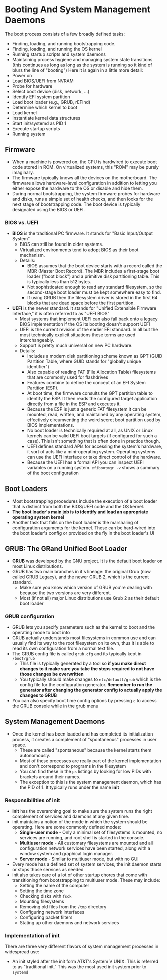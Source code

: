 # Booting And System Management Daemons
The boot process consists of a few broadly defined tasks:
- Finding, loading, and running bootstrapping code.
- Finding, loading, and running the OS kernel
- Running startup scripts and system daemons
- Maintaining process hygiene and managing system state transitions (this continues as long as long as the system is running so it kind of blurs the line of "booting")
Here it is again in a little more detail:
- Power on
- Load BIOS/UEFI from NVRAM
- Probe for hardware
- Select boot device (disk, network, ...)
- Identify EFI system partition
- Load boot loader (e.g., GRUB, rEFInd)
- Determine which kernel to boot
- Load kernel
- Instantiate kernel data structures
- Start init/systemd as PID 1
- Execute startup scripts
- Running system
## Firmware
- When a machine is powered on, the CPU is hardwired to execute boot code stored in ROM. On virtualized systems, this "ROM" may be purely imaginary.
- The firmware typically knows all the devices on the motherboard. The firmware allows hardware-level configuration in addition to letting you either expose the hardware to the OS or disable and hide them.
- During normal bootstrapping, the system firmware probes for hardware and disks, runs a simple set of health checks, and then looks for the next stage of bootstrapping code. The boot device is typically designated using the BIOS or UEFI.
### BIOS vs. UEFI
- **BIOS** is the traditional PC firmware. It stands for "Basic Input/Output System"
  - BIOS can still be found in older systems.
  - Virtualized environments tend to adopt BIOS as their boot mechanism.
  - Details:
	- BIOS assumes that the boot device starts with a record called the MBR (Master Boot Record). The MBR includes a first-stage boot loader ("boot block") and a primitive disk partitioning table. This is typically less than 512 bytes.
	- Not sophisticated enough to read any standard filesystem, so the second-stage boot loader must be kept somewhere easy to find.
	- If using GRUB then the filesystem driver is stored in the first 64 blocks that are dead space before the first partition.
- **UEFI** is the newer standard. It stands for "Unified Extensible Firmware Interface," it is often referred to as "UEFI BIOS"
  - Most systems that implement UEFI can also fall back onto a legacy BIOS implementation if the OS its booting doesn't support UEFI
  - UEFI is the current revision of the earlier EFI standard. In all but the most technically explicit situations these terms are used interchangeably.
  - Support is pretty much universal on new PC hardware.
  - Details:
	- Includes a modern disk partitioning scheme known as GPT (GUID Partition Table, where GUID stands for "globally unique identifier")
	- Also capable of reading FAT (File Allocation Table) filesystems that are commonly used for flashdrives
	- Features combine to define the concept of an EFI System Partition (ESP).
	- At boot time, the firmware consults the GPT partition table to identify the ESP. It then reads the configured target application directly from a file in the ESP and executes it.
	- Because the ESP is just a generic FAT filesystem it can be mounted, read, written, and maintained by any operating system, effectively circumventing the weird secret boot partition used by BIOS implementations. 
	- No boot loader is technically required at all, as UNIX or Linux kernels can be valid UEFI boot targets (if configured for such a case). This isn't something that is often done in practice though.
	- UEFI defines standard APIs for accessing the system's hardware, it sort of acts like a mini-operating system. Operating systems can use the UEFI interface or take direct control of the hardware.
	- Because the UEFI has a formal API you can inspect UEFI variables on a running system. `efibootmgr -v` shows a summary of the boot configuration
## Boot Loaders
- Most bootstrapping procedures include the execution of a boot loader that is distinct from both the BIOS/UEFI code and the OS kernel.
- **The boot loader's main job is to identify and load an appropriate operating system kernel**
- Another task that falls on the boot loader is the marshaling of configuration arguments for the kernel. These can be hard-wired into the boot loader's config or provided on the fly in the boot loader's UI
## GRUB: The **GR**and **U**nified **B**oot Loader
- **GRUB** was developed by the GNU project. It is the default boot loader on most Linux distributions.
- GRUB has two main branches in it's lineage: the original Grub (now called GRUB Legacy), and the newer GRUB 2, which is the current standard.
  - Make sure you know which version of GRUB you're dealing with because the two versions are very different.
  - Most (if not all) major Linux distributions use Grub 2 as their default boot loader
### GRUB configuration
- GRUB lets you specify parameters such as the kernel to boot and the operating mode to boot into
- GRUB actually understands most filesystems in common use and can usually find its way to the root filesystem on its own, thus it is able to read its own configuration from a normal text file.
- The GRUB config file is called `grub.cfg` and its typically kept in `/boot/grub`
  - This file is typically generated by a tool so **if you make direct changes to it make sure you take the steps required to not have those changes be overwritten**
  - You typically should make changes to `etc/default/grub` which is the config file for the configuration generator. **Remember to run the generator after changing the generator config to actually apply the changes to GRUB**
- You can also specify boot time config options by pressing `c` to access the GRUB console while in the grub menu
## System Management Daemons
- Once the kernel has been loaded and has completed its initialization process, it creates a complement of "spontaneous" processes in user space.
  - These are called "spontaneous" because the kernel starts them autonomously.
  - Most of these processes are really part of the kernel implementation and don't correspond to programs in the filesystem
  - You can find these in the `ps` listings by looking for low PIDs with brackets around their names.
  - The exception to this is the system management daemon, which has the PID of 1. It typically runs under the name **init**
### Responsibilities of init
- **init** has the overarching goal to make sure the system runs the right complement of services and daemons at any given time.
- init maintains a notion of the mode in which the system should be operating. Here are some commonly defined modes:
  - **Single-user mode** - Only a minimal set of filesystems is mounted, no services are running, and root shell is started in the console.
  - **Multiuser mode** - All customary filesystems are mounted and all configuration network services have been started, along with a window system and graphical login manager.
  - **Server mode** - Similar to multiuser mode, but with no GUI
- Every mode has a defined set of system services, the init daemon starts or stops those services as needed
- init also takes care of a lot of other startup chores that come with transitioning from bootstrapping to multiuser mode. These may include:
  - Setting the name of the computer
  - Setting the time zone
  - Checking disks with `fsck`
  - Mounting filesystems
  - Removing old files from the `/tmp` directory
  - Configuring network interfaces
  - Configuring packet filters
  - Stating up other daemons and network services
### Implementation of init
There are three very different flavors of system management processes in widespread use:
- An init styled after the init form AT&T's System V UNIX. This is referred to as "traditional init." This was the most used init system prior to `systemd`

